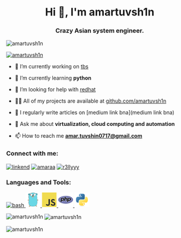 <h1 align="center">Hi 👋, I'm amartuvsh1n</h1>
<h3 align="center">Crazy Asian system engineer.</h3>

<p align="left"> <img src="https://komarev.com/ghpvc/?username=amartuvsh1n&label=Profile%20views&color=0e75b6&style=flat" alt="amartuvsh1n" /> </p>

<p align="left"> <a href="https://github.com/ryo-ma/github-profile-trophy"><img src="https://github-profile-trophy.vercel.app/?username=amartuvsh1n" alt="amartuvsh1n" /></a> </p>

- 🔭 I’m currently working on [tbs](gitlab.tbsolutions.com)

- 🌱 I’m currently learning **python**

- 🤝 I’m looking for help with [redhat](redhat.com)

- 👨‍💻 All of my projects are available at [github.com/amartuvsh1n](github.com/amartuvsh1n)

- 📝 I regularly write articles on [medium link bna](medium link bna)

- 💬 Ask me about **virtualization, cloud computing and automation**

- 📫 How to reach me **amar.tuvshin0717@gmail.com**

<h3 align="left">Connect with me:</h3>
<p align="left">
<a href="https://linkedin.com/in/linkend" target="blank"><img align="center" src="https://raw.githubusercontent.com/rahuldkjain/github-profile-readme-generator/master/src/images/icons/Social/linked-in-alt.svg" alt="linkend" height="30" width="40" /></a>
<a href="https://fb.com/amaraa" target="blank"><img align="center" src="https://raw.githubusercontent.com/rahuldkjain/github-profile-readme-generator/master/src/images/icons/Social/facebook.svg" alt="amaraa" height="30" width="40" /></a>
<a href="https://discord.gg/r3llyyy" target="blank"><img align="center" src="https://raw.githubusercontent.com/rahuldkjain/github-profile-readme-generator/master/src/images/icons/Social/discord.svg" alt="r3llyyy" height="30" width="40" /></a>
</p>

<h3 align="left">Languages and Tools:</h3>
<p align="left"> <a href="https://www.gnu.org/software/bash/" target="_blank" rel="noreferrer"> <img src="https://www.vectorlogo.zone/logos/gnu_bash/gnu_bash-icon.svg" alt="bash" width="40" height="40"/> </a> <a href="https://golang.org" target="_blank" rel="noreferrer"> <img src="https://raw.githubusercontent.com/devicons/devicon/master/icons/go/go-original.svg" alt="go" width="40" height="40"/> </a> <a href="https://developer.mozilla.org/en-US/docs/Web/JavaScript" target="_blank" rel="noreferrer"> <img src="https://raw.githubusercontent.com/devicons/devicon/master/icons/javascript/javascript-original.svg" alt="javascript" width="40" height="40"/> </a> <a href="https://www.php.net" target="_blank" rel="noreferrer"> <img src="https://raw.githubusercontent.com/devicons/devicon/master/icons/php/php-original.svg" alt="php" width="40" height="40"/> </a> <a href="https://www.python.org" target="_blank" rel="noreferrer"> <img src="https://raw.githubusercontent.com/devicons/devicon/master/icons/python/python-original.svg" alt="python" width="40" height="40"/> </a> </p>

<p><img align="left" src="https://github-readme-stats.vercel.app/api/top-langs?username=amartuvsh1n&show_icons=true&locale=en&layout=compact" alt="amartuvsh1n" /></p>

<p>&nbsp;<img align="center" src="https://github-readme-stats.vercel.app/api?username=amartuvsh1n&show_icons=true&locale=en" alt="amartuvsh1n" /></p>

<p><img align="center" src="https://github-readme-streak-stats.herokuapp.com/?user=amartuvsh1n&" alt="amartuvsh1n" /></p>


<!--
**amartuvsh1n/amartuvsh1n** is a ✨ _special_ ✨ repository because its `README.md` (this file) appears on your GitHub profile.

Here are some ideas to get you started:

- 🔭 I’m currently working on ...
- 🌱 I’m currently learning ...
- 👯 I’m looking to collaborate on ...
- 🤔 I’m looking for help with ...
- 💬 Ask me about ...
- 📫 How to reach me: ...
- 😄 Pronouns: ...
- ⚡ Fun fact: ...
-->
